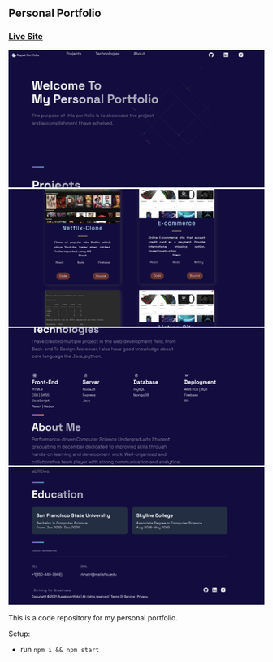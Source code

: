 ## Personal Portfolio

### [Live Site](https://rkhatripro.com)

![ScreenShot](ScreenShot/screenshot1.png)
![ScreenShot](ScreenShot/screenshot2.png)
![ScreenShot](ScreenShot/screenshot3.png)
![ScreenShot](ScreenShot/screenshot4.png)

This is a code repository for my personal portfolio.

Setup:

- run `npm i && npm start`
